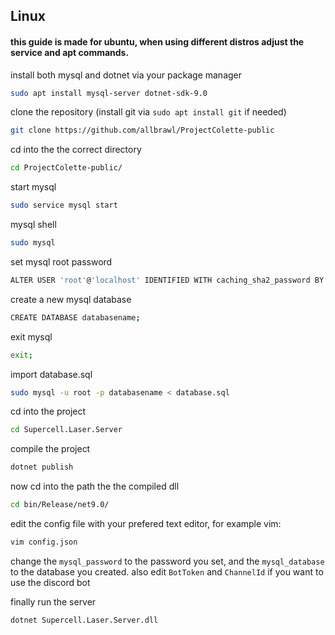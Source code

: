 ## Linux

#### this guide is made for ubuntu, when using different distros adjust the service and apt commands.

install both mysql and dotnet via your package manager
```bash
sudo apt install mysql-server dotnet-sdk-9.0
```
clone the repository (install git via `sudo apt install git` if needed)
```bash
git clone https://github.com/allbrawl/ProjectColette-public
```
cd into the the correct directory
```bash
cd ProjectColette-public/
```
start mysql
```bash
sudo service mysql start
```
mysql shell
```bash
sudo mysql
```
set mysql root password
```bash
ALTER USER 'root'@'localhost' IDENTIFIED WITH caching_sha2_password BY 'YOUR_PASSWORD';
```
create a new mysql database
```bash
CREATE DATABASE databasename;
```
exit mysql
```bash
exit;
```
import database.sql
```bash
sudo mysql -u root -p databasename < database.sql
```
cd into the project
```bash
cd Supercell.Laser.Server
```
compile the project
```bash
dotnet publish
```
now cd into the path the the compiled dll
```bash
cd bin/Release/net9.0/
```
edit the config file with your prefered text editor, for example vim:
```bash
vim config.json
```
change the `mysql_password` to the password you set, and the `mysql_database` to the database you created. also edit `BotToken` and `ChannelId` if you want to use the discord bot

finally run the server
```bash
dotnet Supercell.Laser.Server.dll
```

